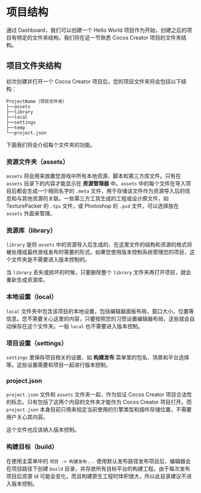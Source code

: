 # 项目结构

通过 Dashboard，我们可以创建一个 Hello World 项目作为开始，创建之后的项目有特定的文件夹结构，我们将在这一节熟悉 Cocos Creator 项目的文件夹结构。

## 项目文件夹结构

初次创建并打开一个 Cocos Creator 项目后，您的项目文件夹将会包括以下结构：

```
ProjectName（项目文件夹）
├──assets
├──library
├──local
├──settings
├──temp
└──project.json
```

下面我们将会介绍每个文件夹的功能。

### 资源文件夹（assets）

`assets` 将会用来放置您游戏中所有本地资源、脚本和第三方库文件。只有在 `assets` 目录下的内容才能显示在 **资源管理器** 中。`assets` 中的每个文件在导入项目后都会生成一个相同名字的 `.meta` 文件，用于存储该文件作为资源导入后的信息和与其他资源的关联。一些第三方工具生成的工程或设计原文件，如 TexturePacker 的 `.tps` 文件，或 Photoshop 的 `.psd` 文件，可以选择放在 `assets` 外面来管理。

### 资源库（library）

`library` 是将 `assets` 中的资源导入后生成的，在这里文件的结构和资源的格式将被处理成最终游戏发布时需要的形式。如果您使用版本控制系统管理您的项目，这个文件夹是不需要进入版本控制的。

当 `library` 丢失或损坏的时候，只要删除整个 `library` 文件夹再打开项目，就会重新生成资源库。

### 本地设置（local）

`local` 文件夹中包含该项目的本地设置，包括编辑器面板布局，窗口大小，位置等信息。您不需要关心这里的内容，只要按照您的习惯设置编辑器布局，这些就会自动保存在这个文件夹。一般 `local` 也不需要进入版本控制。

### 项目设置（settings）

`settings` 里保存项目相关的设置，如 **构建发布** 菜单里的包名、场景和平台选择等。这些设置需要和项目一起进行版本控制。

### project.json

`project.json` 文件和 `assets` 文件夹一起，作为验证 Cocos Creator 项目合法性的标志。只有包括了这两个内容的文件夹才能作为 Cocos Creator 项目打开。而 `project.json` 本身目前只用来规定当前使用的引擎类型和插件存储位置，不需要用户关心其内容。

这个文件也应该纳入版本控制。

### 构建目标（build）

在使用主菜单中的 `项目 -> 构建发布...` 使用默认发布路径发布项目后，编辑器会在项目路径下创建 `build` 目录，并存放所有目标平台的构建工程。由于每次发布项目后资源 id 可能会变化，而且构建原生工程时体积很大，所以此目录建议不进入版本控制。